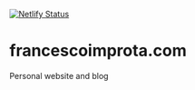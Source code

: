 [![Netlify Status](https://api.netlify.com/api/v1/badges/9ea122db-e59d-41f3-b72f-7148b269477a/deploy-status)](https://app.netlify.com/sites/francescoimprota/deploys)

# francescoimprota.com
Personal website and blog
